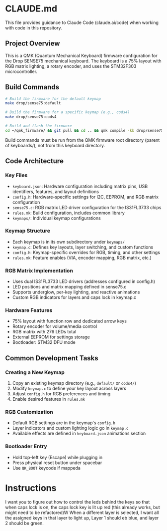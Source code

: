 # CLAUDE.md

This file provides guidance to Claude Code (claude.ai/code) when working with code in this repository.

## Project Overview

This is a QMK (Quantum Mechanical Keyboard) firmware configuration for the Drop SENSE75 mechanical keyboard. The keyboard is a 75% layout with RGB matrix lighting, a rotary encoder, and uses the STM32F303 microcontroller.

## Build Commands

```bash
# Build the firmware for the default keymap
make drop/sense75:default

# Build the firmware for a specific keymap (e.g., cods4)
make drop/sense75:cods4

# Build and flash the firmware
cd ~/qmk_firmware/ && git pull && cd .. && qmk compile -kb drop/sense75 -km cods4 && qmk flash -kb drop/sense75 -km cods4
```

Build commands must be run from the QMK firmware root directory (parent of keyboards/), not from this keyboard directory.

## Code Architecture

### Key Files
- `keyboard.json`: Hardware configuration including matrix pins, USB identifiers, features, and layout definitions
- `config.h`: Hardware-specific settings for I2C, EEPROM, and RGB matrix configuration
- `sense75.c`: RGB matrix LED driver configuration for the IS31FL3733 chips
- `rules.mk`: Build configuration, includes common library
- `keymaps/`: Individual keymap configurations

### Keymap Structure
- Each keymap is in its own subdirectory under `keymaps/`
- `keymap.c`: Defines key layouts, layer switching, and custom functions
- `config.h`: Keymap-specific overrides for RGB, timing, and other settings
- `rules.mk`: Feature enables (VIA, encoder mapping, RGB matrix, etc.)

### RGB Matrix Implementation
- Uses dual IS31FL3733 LED drivers (addresses configured in config.h)
- LED positions and matrix mapping defined in sense75.c
- Supports underglow, per-key lighting, and reactive animations
- Custom RGB indicators for layers and caps lock in keymap.c

### Hardware Features
- 75% layout with function row and dedicated arrow keys
- Rotary encoder for volume/media control
- RGB matrix with 276 LEDs total
- External EEPROM for settings storage
- Bootloader: STM32 DFU mode

## Common Development Tasks

### Creating a New Keymap
1. Copy an existing keymap directory (e.g., `default/` or `cods4/`)
2. Modify `keymap.c` to define your key layout across layers
3. Adjust `config.h` for RGB preferences and timing
4. Enable desired features in `rules.mk`

### RGB Customization
- Default RGB settings are in the keymap's `config.h`
- Layer indicators and custom lighting logic go in `keymap.c`
- Available effects are defined in `keyboard.json` animations section

### Bootloader Entry
- Hold top-left key (Escape) while plugging in
- Press physical reset button under spacebar
- Use `QK_BOOT` keycode if mappeda

# Instructions
I want you to figure out how to control the leds behind the keys so that when caps lock is on, the caps lock key is lit up red (this already works, but might need to be refactored)W
When a different layer is selected, I want all the assigned keys in that layer to light up, Layer 1 should eb blue, and layer 2 should be green.
